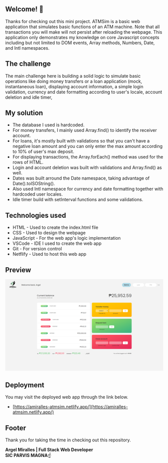 ## Welcome! 👋

Thanks for checking out this mini project. ATMSim is a basic web application that simulates basic functions of an ATM machine. Note that all transactions you will make will not persist after reloading the webpage. This application only demonstrates my knowledge on core Javascript concepts including but not limited to DOM events, Array methods, Numbers, Date, and Intl namespaces.

## The challenge

The main challenge here is building a solid logic to simulate basic operations like doing money transfers or a loan application (mock, instantaneous loan), displaying account information, a simple login validation, currency and date formatting according to user's locale, account deletion and idle timer,

## My solution

- The database I used is hardcoded.
- For money transfers, I mainly used Array.find() to identify the receiver account.
- For loans, it's mostly built with validations so that you can't have a negative loan amount and you can only enter the max amount according to 10% of user's max deposit.
- For displaying transactions, the Array.forEach() method was used for the rows of HTML.
- Login and account deletion was built with validations and Array.find() as well.
- Dates was built arround the Date namespace, taking advantage of Date().toISOString().
- Also used Intl namespace for currency and date formatting together with hardcoded user locales.
- Idle timer build with setInterval functions and some validations.

## Technologies used

- HTML - Used to create the index.html file
- CSS - Used to design the webpage
- JavaScript - For the web app's logic implementation
- VSCode - IDE I used to create the web app
- Git - For version control
- Netflify - Used to host this web app

## Preview

![Actual preview for my project - Desktop](./actual-desktop.png)

## Deployment

You may visit the deployed web app through the link below.

- [https://amiralles-atmsim.netlify.app/](https://amiralles-atmsim.netlify.app/)

## Footer

Thank you for taking the time in checking out this repository.

**Argel Miralles | Full Stack Web Developer**<br>
**SIC PARVIS MAGNA**☝
